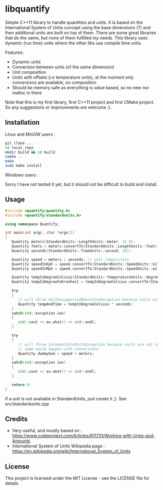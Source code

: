 # libquantify

Simple C++11 library to handle quantities and units. It is based on the International System of Units concept using the base dimensions (7) and then additional units are built on top of them.
There are some great libraries that do the same, but none of them fulfilled my needs. This library uses dynamic (run time) units where the other libs use compile time units.

Features:
- Dynamic units
- Conversion between units (of the same dimension)
- Unit composition
- Units with offsets (i.e temperature units), at the moment only conversions are available, no composition
- Should be memory safe as everything is value based, so no new nor malloc in there

Note that this is my first library, first C++11 project and first CMake project. So any suggestions or improvements are welcome :).

## Installation

Linux and MinGW users :

```sh
git clone ...
cd local_repo
mkdir build && cd build
cmake ..
make
sudo make install
```

Windows users :

Sorry I have not tested it yet, but it should not be difficult to build and install.

## Usage

```cpp
#include <quantify/quantity.h>
#include <quantify/standardunits.h>

using namespace Quantify;

int main(int argc, char *argv[])
{
   Quantity meters(StandardUnits::LengthUnits::meter, 22.0);
   Quantity feets = meters.convertTo(StandardUnits::LengthUnits::foot); //unit conversion
   Quantity seconds(StandardUnits::TimeUnits::second, 15);

   Quantity speed = meters / seconds; // unit composition
   Quantity speedInKph = speed.convertTo(StandardUnits::SpeedUnits::kilometerPerHour);
   Quantity speedInMph = speed.convertTo(StandardUnits::SpeedUnits::milePerHour);

   Quantity tempInDegreeCelsius(StandardUnits::TemperatureUnits::degreeCelsius, 36.9);
   Quantity tempInDegreeFahrenheit = tempInDegreeCelsius.convertTo(StandardUnits::TemperatureUnits::degreeFahrenheit);

   try
   {
      // will throw UnitUnsupportedOperationException because units with offset do not support composition
      Quantity tempAndTime = tempInDegreeCelsius * seconds;
   }
   catch(std::exception &ex)
   {
      std::cout << ex.what() << std::endl;
   }

   try
   {
      // will throw IncompatibleUnitsException because units are not in the same dimension (not compatible)
      // same would happen with conversions
      Quantity dummySum = speed + meters;
   }
   catch(std::exception &ex)
   {        
      std::cout << ex.what() << std::endl;
   }

   return 0;
}
```

If a unit is not available in StandardUnits, just create it ;).  See src/standardunits.cpp


## Credits

- Very useful, and mostly based on : https://www.codeproject.com/Articles/611731/Working-with-Units-and-Amounts
- International System of Units Wikipedia page : https://en.wikipedia.org/wiki/International_System_of_Units

## License

This project is licensed under the MIT License - see the LICENSE file for details
